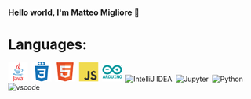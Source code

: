 ### Hello world, I'm Matteo Migliore 👋

<!--
**miglio-RE/miglio-RE** is a ✨ _special_ ✨ repository because its `README.md` (this file) appears on your GitHub profile.

Here are some ideas to get you started:

- 🔭 I’m currently working on ...
- 🌱 I’m currently learning ...
- 👯 I’m looking to collaborate on ...
- 🤔 I’m looking for help with ...
- 💬 Ask me about ...
- 📫 How to reach me: ...
- 😄 Pronouns: ...
- ⚡ Fun fact: ...
<div id="header" align="center">
  <img src="https://media.giphy.com/media/ukMiDlCmdv2og/giphy.gif" width="100"/>
</div>

-->
# Languages:

<img src="https://github.com/devicons/devicon/blob/master/icons/java/java-original-wordmark.svg" title="Java" alt="Java" width="40" height="40"/>&nbsp;
  <img src="https://github.com/devicons/devicon/blob/master/icons/css3/css3-plain-wordmark.svg"  title="CSS3" alt="CSS" width="40" height="40"/>&nbsp;
  <img src="https://github.com/devicons/devicon/blob/master/icons/html5/html5-original.svg" title="HTML5" alt="HTML" width="40" height="40"/>&nbsp;
  <img src="https://github.com/devicons/devicon/blob/master/icons/javascript/javascript-original.svg" title="JavaScript" alt="JavaScript" width="40" height="40"/>&nbsp;
<img src="https://github.com/devicons/devicon/blob/master/icons/arduino/arduino-original-wordmark.svg" title="ArduinoIDE" alt="ArduinoIDE" width="40" height="40"/>&nbsp;
<img src="https://github.com/devicons/devicon/tree/master/icons/intellij" title="IntelliJ IDEA" alt="IntelliJ IDEA" width="40" height="40"/>&nbsp;
<img src="https://github.com/devicons/devicon/tree/master/icons/jupyter" title="Juypter" alt="Jupyter" width="40" height="40"/>&nbsp;
<img src="https://github.com/devicons/devicon/tree/master/icons/python" title="Python" alt="Python" width="40" height="40"/>&nbsp;
<img src="https://github.com/devicons/devicon/tree/master/icons/vscode" title="vscode" alt="vscode" width="40" height="40"/>&nbsp;

 
 

  

